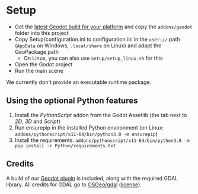 # Setup

* Get the [latest Geodot build for your platform](https://github.com/boku-ilen/geodot-plugin/actions) and copy the `addons/geodot` folder into this project
* Copy Setup/configuration.ini to configuration.ini in the `user://` path (`AppData` on Windows, `.local/share` on Linux) and adapt the GeoPackage path
    * On Linux, you can also use `Setup/setup_linux.sh` for this
* Open the Godot project 
* Run the main scene

We currently don't provide an executable runtime package.

## Using the optional Python features

1. Install the _PythonScript_ addon from the Godot Assetlib (the tab next to _2D_, _3D_ and _Script_)
2. Run ensurepip in the installed Python environment (on Linux: `addons/pythonscript/x11-64/bin/python3.8 -m ensurepip`)
3. Install the requirements: `addons/pythonscript/x11-64/bin/python3.8 -m pip install -r Python/requirements.txt`

## Credits

A build of our [Geodot plugin](https://github.com/boku-ilen/geodot-plugin) is included, along with the required GDAL library. All credits for GDAL go to [OSGeo/gdal](https://github.com/OSGeo/gdal/) ([license](https://raw.githubusercontent.com/OSGeo/gdal/master/gdal/LICENSE.TXT)).
